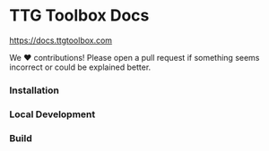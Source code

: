 # TTG Toolbox Docs

https://docs.ttgtoolbox.com

We ❤️ contributions! Please open a pull request if something seems incorrect or could be explained better.

### Installation

### Local Development

### Build
